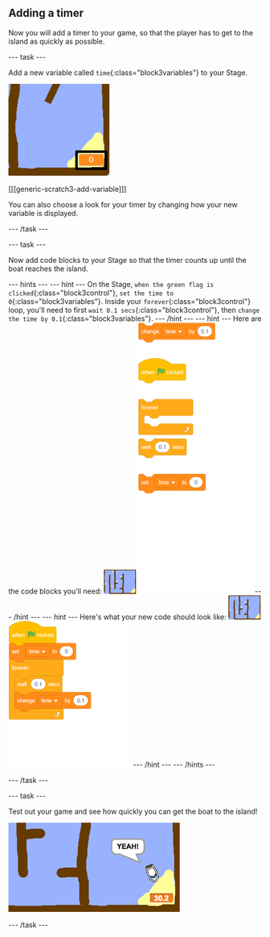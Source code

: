 ## Adding a timer

Now you will add a timer to your game, so that the player has to get to the island as quickly as possible.

--- task ---

Add a new variable called `time`{:class="block3variables"} to your Stage.

 ![screenshot](images/boat-variable-annotated.png)

[[[generic-scratch3-add-variable]]]

You can also choose a look for your timer by changing how your new variable is displayed.

--- /task ---

--- task ---

Now add code blocks to your Stage so that the timer counts up until the boat reaches the island.

--- hints ---
--- hint ---
On the Stage, `when the green flag is clicked`{:class="block3control"}, `set the time to 0`{:class="block3variables"}. Inside your `forever`{:class="block3control"} loop, you'll need to first `wait 0.1 secs`{:class="block3control"}, then `change the time by 0.1`{:class="block3variables"}.
--- /hint ---
--- hint ---
Here are the code blocks you'll need:
![stage](images/stage.png)
![blocks_1545296005_8801713](images/blocks_1545296005_8801713.png)
--- /hint ---
--- hint ---
Here's what your new code should look like:
![stage](images/stage.png)
![blocks_1545296007_0352628](images/blocks_1545296007_0352628.png)
--- /hint ---
--- /hints ---

--- /task ---

--- task ---

Test out your game and see how quickly you can get the boat to the island!

 ![screenshot](images/boat-variable-test.png)

--- /task ---
